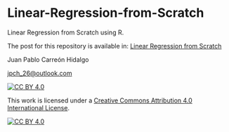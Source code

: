 Linear-Regression-from-Scratch
================

Linear Regression from Scratch using R.

The post for this repository is available in: [Linear Regression from Scratch](https://r-inthelab.net)

Juan Pablo Carreón Hidalgo

<jpch_26@outlook.com>



[![CC BY 4.0][cc-by-shield]][cc-by]

This work is licensed under a
[Creative Commons Attribution 4.0 International License][cc-by].

[![CC BY 4.0][cc-by-image]][cc-by]

[cc-by]: http://creativecommons.org/licenses/by/4.0/
[cc-by-image]: https://i.creativecommons.org/l/by/4.0/88x31.png
[cc-by-shield]: https://img.shields.io/badge/License-CC%20BY%204.0-lightgrey.svg